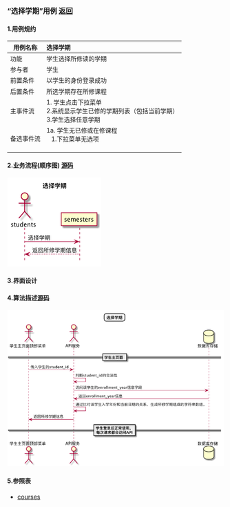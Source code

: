### “选择学期”用例 [返回](././README.md)

#### 1.用例规约

|用例名称|选择学期|
|-------|:-------------|
|功能|学生选择所修读的学期|
|参与者|学生|
|前置条件| 以学生的身份登录成功|
|后置条件|所选学期存在所修课程|
|主事件流| 1. 学生点击下拉菜单<br/>2.系统显示学生已修的学期列表（包括当前学期）<br/>3.学生选择任意学期|
|备选事件流|1a. 学生无已修或在修课程 <br/>&nbsp;&nbsp; 1.下拉菜单无选项 <br/> &nbsp;&nbsp;|


#### 2.业务流程(顺序图) [源码](../sequence/选择学期.md)
![选择学期](/out/test6/sequence/选择学期/选择学期.png)

#### 3.界面设计

#### 4.算法描述[源码](../sequence/选择学期1.md)
![选择学期](/out/test6/sequence/选择学期1/选择学期1.png)

#### 5.参照表
- [courses](../数据库设计.md/#courses)